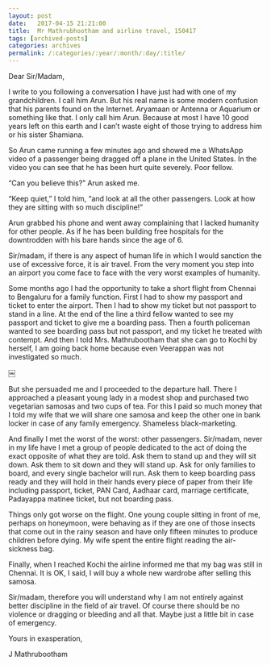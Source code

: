 ```yaml
---
layout: post
date:	2017-04-15 21:21:00
title:  Mr Mathrubhootham and airline travel, 150417
tags: [archived-posts]
categories: archives
permalink: /:categories/:year/:month/:day/:title/
---
```

Dear Sir/Madam,

I write to you following a conversation I have just had with one of my grandchildren. I call him Arun. But his real name is some modern confusion that his parents found on the Internet. Aryamaan or Antenna or Aquarium or something like that. I only call him Arun. Because at most I have 10 good years left on this earth and I can’t waste eight of those trying to address him or his sister Shamiana.

So Arun came running a few minutes ago and showed me a WhatsApp video of a passenger being dragged off a plane in the United States. In the video you can see that he has been hurt quite severely. Poor fellow.

“Can you believe this?” Arun asked me.

“Keep quiet,” I told him, “and look at all the other passengers. Look at how they are sitting with so much discipline!”

Arun grabbed his phone and went away complaining that I lacked humanity for other people. As if he has been building free hospitals for the downtrodden with his bare hands since the age of 6.

Sir/madam, if there is any aspect of human life in which I would sanction the use of excessive force, it is air travel. From the very moment you step into an airport you come face to face with the very worst examples of humanity.

Some months ago I had the opportunity to take a short flight from Chennai to Bengaluru for a family function. First I had to show my passport and ticket to enter the airport. Then I had to show my ticket but not passport to stand in a line. At the end of the line a third fellow wanted to see my passport and ticket to give me a boarding pass. Then a fourth policeman wanted to see boarding pass but not passport, and my ticket he treated with contempt. And then I told Mrs. Mathrubootham that she can go to Kochi by herself, I am going back home because even Veerappan was not investigated so much.

￼

But she persuaded me and I proceeded to the departure hall. There I approached a pleasant young lady in a modest shop and purchased two vegetarian samosas and two cups of tea. For this I paid so much money that I told my wife that we will share one samosa and keep the other one in bank locker in case of any family emergency. Shameless black-marketing.

And finally I met the worst of the worst: other passengers. Sir/madam, never in my life have I met a group of people dedicated to the act of doing the exact opposite of what they are told. Ask them to stand up and they will sit down. Ask them to sit down and they will stand up. Ask for only families to board, and every single bachelor will run. Ask them to keep boarding pass ready and they will hold in their hands every piece of paper from their life including passport, ticket, PAN Card, Aadhaar card, marriage certificate, Padayappa matinee ticket, but not boarding pass.

Things only got worse on the flight. One young couple sitting in front of me, perhaps on honeymoon, were behaving as if they are one of those insects that come out in the rainy season and have only fifteen minutes to produce children before dying. My wife spent the entire flight reading the air-sickness bag.

Finally, when I reached Kochi the airline informed me that my bag was still in Chennai. It is OK, I said, I will buy a whole new wardrobe after selling this samosa.

Sir/madam, therefore you will understand why I am not entirely against better discipline in the field of air travel. Of course there should be no violence or dragging or bleeding and all that. Maybe just a little bit in case of emergency.

Yours in exasperation,

J Mathrubootham
